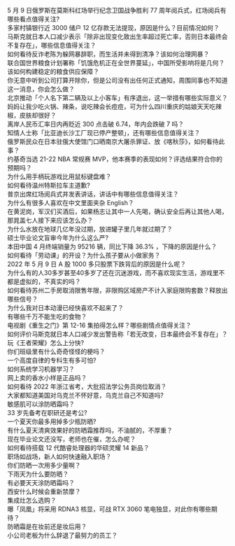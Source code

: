 5 月 9 日俄罗斯在莫斯科红场举行纪念卫国战争胜利 77 周年阅兵式，红场阅兵有哪些看点值得关注?  
多家村镇银行近 3000 储户 12 亿存款无法提现，原因是什么？目前情况如何？  
马斯克就日本人口减少表示「除非出现变化致出生率超过死亡率，否则日本最终会不复存在」，哪些信息值得关注？  
如何看待反诈老陈为躲网暴辞职，而生活并未得到清净？该如何治理网暴？  
联合国世界粮食计划署称「饥饿危机正在全世界蔓延」，中国所受影响将是几何？该如何构建稳定的粮食供应保障？  
你无意中听到公司打算开除你，但是公司没有出任何正式通知，周围同事也不知道这一消息，你会怎么做？  
北京推动「个人名下第二辆及以上小客车」有序退出，这一举措有哪些实际意义？  
妈妈让我少吃火锅、辣条，说吃辣会长痘痘，可为什么四川重庆的姑娘天天吃辣椒，皮肤却很好？  
离岸人民币汇率日内再贬近 300 点击破 6.74，年内会跌破 7 吗？  
知情人士称「比亚迪长沙工厂现已停产整顿」，还有哪些信息值得关注？  
俄罗斯民众在日本驻俄大使馆门口晒南京大屠杀罪证、放《喀秋莎》，如何看待此事？  
约基奇当选 21-22 NBA 常规赛 MVP，他本赛季的表现如何？评选结果符合你的预期吗？  
为什么用手柄玩游戏比用鼠标键盘难？  
如何看待温州特斯拉车主道歉?  
普京出席红场阅兵式并发表讲话，讲话中有哪些信息值得关注？  
为什么有很多人喜欢在中文里面夹杂 English？  
在黄泥岗，军汉们买酒后，如果杨志让其中一人先喝，确认安全后再让其他人喝，那晁盖七人接下来应该怎么办？  
为什么水放在地球几亿年没过期，放进罐子里几年就过期了？  
硕士毕业论文盲审今年为什么这么严?  
本田中国 4 月终端销量为 95216 辆，同比下降 36.3% ，下降的原因是什么？  
如何看待「劳动课」的开设？为什么孩子要从小做家务？  
2022 年 5 月 9 日 A 股 1000 多只股票下跌背后的原因是什么呢？  
为什么有的人30多岁甚至40多岁了还在沉迷游戏，而不喜欢现实生活，游戏里不都是虚拟的，不真实的吗？  
如何看待苏州二手房取消限售年限，非限购区域房产不计入家庭限购套数？释放出哪些信号？  
为什么我对日本动漫已经快喜欢不起来了？  
有哪些千万不能生吃的食物？  
电视剧《重生之门》第 12-16 集拍得怎么样？哪些剧情点值得关注？  
如何评价马斯克就日本人口减少发出警告称「若无改变，日本最终会不复存在」？  
玩《王者荣耀》怎么上分快?  
你们班级里有什么奇奇怪怪的梗吗？  
一个高度自律的专科生有多可怕?  
如何系统学习机器学习？  
网上卖的香水小样是正品吗？  
如何看待 2022 年浙江省考，大批招法学公务员岗位取消？  
大家都知道美国对乌克兰不怀好意，乌克兰自己不知道吗?  
敏感肌可以涂防晒霜吗？  
33 岁先备考在职研还是考公?  
一个夏天你最多用掉多少瓶防晒?  
有什么夏天清爽效果好的防晒霜推荐吗，不油腻的，不厚重？  
现在毕业论文还没写，老师也在催，怎么办呢？  
如何看待搭载 12 代酷睿处理器的华硕灵耀 14 新品？  
职场如战场，新人如何快速融入职场？  
你们防晒一次用多少量啊？  
下雨天为什么要防晒？  
有必要天天涂防晒霜吗？  
西安什么时候会重新禁摩？  
集成灶怎么选购？  
曝「凤凰」将采用 RDNA3 核显，可战 RTX 3060 笔电独显，对此你有哪些期待？  
防晒霜是在妆前还是妆后用？  
小公司老板为什么辞退了最努力的员工？  
